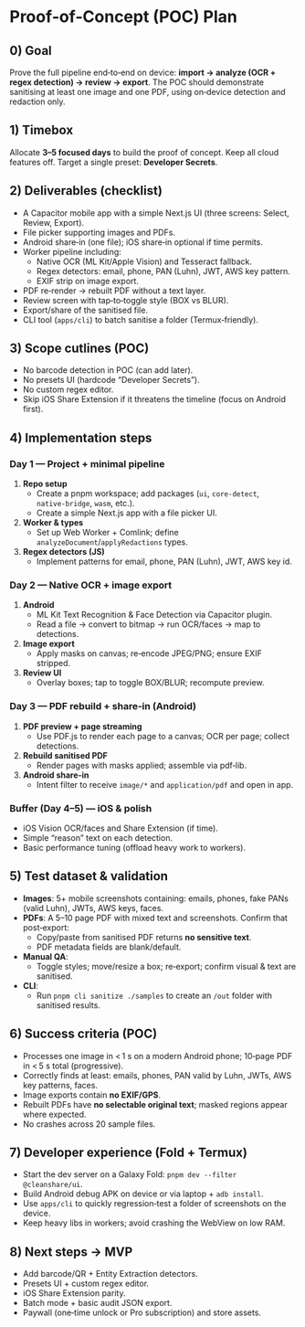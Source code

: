 # Proof‑of‑Concept (POC) Plan

## 0) Goal

Prove the full pipeline end‑to‑end on device: **import → analyze (OCR + regex detection) → review → export**.  The POC should demonstrate sanitising at least one image and one PDF, using on‑device detection and redaction only.

## 1) Timebox

Allocate **3–5 focused days** to build the proof of concept.  Keep all cloud features off.  Target a single preset: **Developer Secrets**.

## 2) Deliverables (checklist)

* A Capacitor mobile app with a simple Next.js UI (three screens: Select, Review, Export).
* File picker supporting images and PDFs.
* Android share‑in (one file); iOS share‑in optional if time permits.
* Worker pipeline including:
  * Native OCR (ML Kit/Apple Vision) and Tesseract fallback.
  * Regex detectors: email, phone, PAN (Luhn), JWT, AWS key pattern.
  * EXIF strip on image export.
* PDF re‑render → rebuilt PDF without a text layer.
* Review screen with tap‑to‑toggle style (BOX vs BLUR).
* Export/share of the sanitised file.
* CLI tool (`apps/cli`) to batch sanitise a folder (Termux‑friendly).

## 3) Scope cutlines (POC)

* No barcode detection in POC (can add later).
* No presets UI (hardcode “Developer Secrets”).
* No custom regex editor.
* Skip iOS Share Extension if it threatens the timeline (focus on Android first).

## 4) Implementation steps

### Day 1 — Project + minimal pipeline

1. **Repo setup**
   * Create a pnpm workspace; add packages (`ui`, `core‑detect`, `native‑bridge`, `wasm`, etc.).
   * Create a simple Next.js app with a file picker UI.
2. **Worker & types**
   * Set up Web Worker + Comlink; define `analyzeDocument`/`applyRedactions` types.
3. **Regex detectors (JS)**
   * Implement patterns for email, phone, PAN (Luhn), JWT, AWS key id.

### Day 2 — Native OCR + image export

1. **Android**
   * ML Kit Text Recognition & Face Detection via Capacitor plugin.
   * Read a file → convert to bitmap → run OCR/faces → map to detections.
2. **Image export**
   * Apply masks on canvas; re‑encode JPEG/PNG; ensure EXIF stripped.
3. **Review UI**
   * Overlay boxes; tap to toggle BOX/BLUR; recompute preview.

### Day 3 — PDF rebuild + share‑in (Android)

1. **PDF preview + page streaming**
   * Use PDF.js to render each page to a canvas; OCR per page; collect detections.
2. **Rebuild sanitised PDF**
   * Render pages with masks applied; assemble via pdf‑lib.
3. **Android share‑in**
   * Intent filter to receive `image/*` and `application/pdf` and open in app.

### Buffer (Day 4–5) — iOS & polish

* iOS Vision OCR/faces and Share Extension (if time).
* Simple “reason” text on each detection.
* Basic performance tuning (offload heavy work to workers).

## 5) Test dataset & validation

* **Images**: 5+ mobile screenshots containing: emails, phones, fake PANs (valid Luhn), JWTs, AWS keys, faces.
* **PDFs**: A 5–10 page PDF with mixed text and screenshots.  Confirm that post‑export:
  * Copy/paste from sanitised PDF returns **no sensitive text**.
  * PDF metadata fields are blank/default.
* **Manual QA**:
  * Toggle styles; move/resize a box; re‑export; confirm visual & text are sanitised.
* **CLI**:
  * Run `pnpm cli sanitize ./samples` to create an `/out` folder with sanitised results.

## 6) Success criteria (POC)

* Processes one image in < 1 s on a modern Android phone; 10‑page PDF in < 5 s total (progressive).
* Correctly finds at least: emails, phones, PAN valid by Luhn, JWTs, AWS key patterns, faces.
* Image exports contain **no EXIF/GPS**.
* Rebuilt PDFs have **no selectable original text**; masked regions appear where expected.
* No crashes across 20 sample files.

## 7) Developer experience (Fold + Termux)

* Start the dev server on a Galaxy Fold: `pnpm dev --filter @cleanshare/ui`.
* Build Android debug APK on device or via laptop + `adb install`.
* Use `apps/cli` to quickly regression‑test a folder of screenshots on the device.
* Keep heavy libs in workers; avoid crashing the WebView on low RAM.

## 8) Next steps → MVP

* Add barcode/QR + Entity Extraction detectors.
* Presets UI + custom regex editor.
* iOS Share Extension parity.
* Batch mode + basic audit JSON export.
* Paywall (one‑time unlock or Pro subscription) and store assets.
